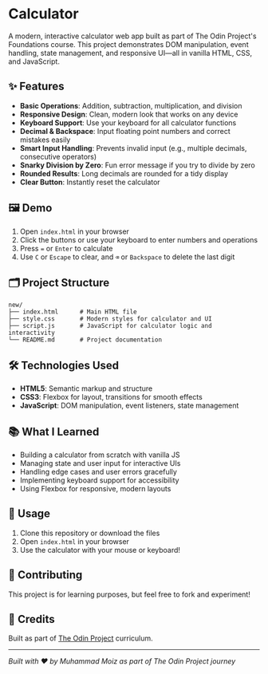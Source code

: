 # Calculator

A modern, interactive calculator web app built as part of The Odin Project's Foundations course. This project demonstrates DOM manipulation, event handling, state management, and responsive UI—all in vanilla HTML, CSS, and JavaScript.

## ✨ Features

- **Basic Operations**: Addition, subtraction, multiplication, and division
- **Responsive Design**: Clean, modern look that works on any device
- **Keyboard Support**: Use your keyboard for all calculator functions
- **Decimal & Backspace**: Input floating point numbers and correct mistakes easily
- **Smart Input Handling**: Prevents invalid input (e.g., multiple decimals, consecutive operators)
- **Snarky Division by Zero**: Fun error message if you try to divide by zero
- **Rounded Results**: Long decimals are rounded for a tidy display
- **Clear Button**: Instantly reset the calculator

## 🖼️ Demo

1. Open `index.html` in your browser
2. Click the buttons or use your keyboard to enter numbers and operations
3. Press `=` or `Enter` to calculate
4. Use `C` or `Escape` to clear, and `⌫` or `Backspace` to delete the last digit

## 🗂️ Project Structure

```
new/
├── index.html      # Main HTML file
├── style.css       # Modern styles for calculator and UI
├── script.js       # JavaScript for calculator logic and interactivity
└── README.md       # Project documentation
```

## 🛠️ Technologies Used

- **HTML5**: Semantic markup and structure
- **CSS3**: Flexbox for layout, transitions for smooth effects
- **JavaScript**: DOM manipulation, event listeners, state management

## 📚 What I Learned

- Building a calculator from scratch with vanilla JS
- Managing state and user input for interactive UIs
- Handling edge cases and user errors gracefully
- Implementing keyboard support for accessibility
- Using Flexbox for responsive, modern layouts

## 📝 Usage

1. Clone this repository or download the files
2. Open `index.html` in your browser
3. Use the calculator with your mouse or keyboard!

## 🤝 Contributing

This project is for learning purposes, but feel free to fork and experiment!

## 📖 Credits

Built as part of [The Odin Project](https://www.theodinproject.com/) curriculum.

---

*Built with ❤️ by Muhammad Moiz as part of The Odin Project journey* 
